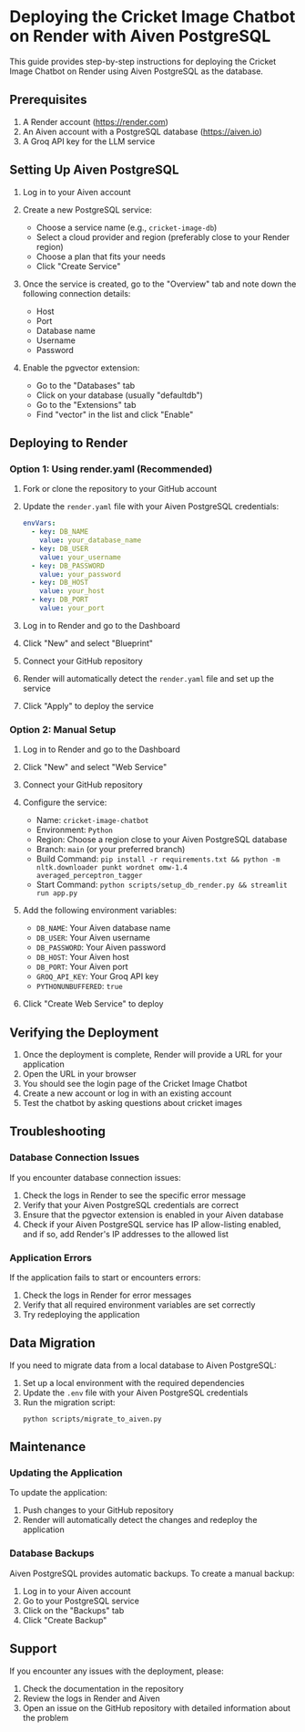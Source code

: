 # Deploying the Cricket Image Chatbot on Render with Aiven PostgreSQL

This guide provides step-by-step instructions for deploying the Cricket Image Chatbot on Render using Aiven PostgreSQL as the database.

## Prerequisites

1. A Render account (https://render.com)
2. An Aiven account with a PostgreSQL database (https://aiven.io)
3. A Groq API key for the LLM service

## Setting Up Aiven PostgreSQL

1. Log in to your Aiven account
2. Create a new PostgreSQL service:
   - Choose a service name (e.g., `cricket-image-db`)
   - Select a cloud provider and region (preferably close to your Render region)
   - Choose a plan that fits your needs
   - Click "Create Service"

3. Once the service is created, go to the "Overview" tab and note down the following connection details:
   - Host
   - Port
   - Database name
   - Username
   - Password

4. Enable the pgvector extension:
   - Go to the "Databases" tab
   - Click on your database (usually "defaultdb")
   - Go to the "Extensions" tab
   - Find "vector" in the list and click "Enable"

## Deploying to Render

### Option 1: Using render.yaml (Recommended)

1. Fork or clone the repository to your GitHub account
2. Update the `render.yaml` file with your Aiven PostgreSQL credentials:
   ```yaml
   envVars:
     - key: DB_NAME
       value: your_database_name
     - key: DB_USER
       value: your_username
     - key: DB_PASSWORD
       value: your_password
     - key: DB_HOST
       value: your_host
     - key: DB_PORT
       value: your_port
   ```

3. Log in to Render and go to the Dashboard
4. Click "New" and select "Blueprint"
5. Connect your GitHub repository
6. Render will automatically detect the `render.yaml` file and set up the service
7. Click "Apply" to deploy the service

### Option 2: Manual Setup

1. Log in to Render and go to the Dashboard
2. Click "New" and select "Web Service"
3. Connect your GitHub repository
4. Configure the service:
   - Name: `cricket-image-chatbot`
   - Environment: `Python`
   - Region: Choose a region close to your Aiven PostgreSQL database
   - Branch: `main` (or your preferred branch)
   - Build Command: `pip install -r requirements.txt && python -m nltk.downloader punkt wordnet omw-1.4 averaged_perceptron_tagger`
   - Start Command: `python scripts/setup_db_render.py && streamlit run app.py`

5. Add the following environment variables:
   - `DB_NAME`: Your Aiven database name
   - `DB_USER`: Your Aiven username
   - `DB_PASSWORD`: Your Aiven password
   - `DB_HOST`: Your Aiven host
   - `DB_PORT`: Your Aiven port
   - `GROQ_API_KEY`: Your Groq API key
   - `PYTHONUNBUFFERED`: `true`

6. Click "Create Web Service" to deploy

## Verifying the Deployment

1. Once the deployment is complete, Render will provide a URL for your application
2. Open the URL in your browser
3. You should see the login page of the Cricket Image Chatbot
4. Create a new account or log in with an existing account
5. Test the chatbot by asking questions about cricket images

## Troubleshooting

### Database Connection Issues

If you encounter database connection issues:

1. Check the logs in Render to see the specific error message
2. Verify that your Aiven PostgreSQL credentials are correct
3. Ensure that the pgvector extension is enabled in your Aiven database
4. Check if your Aiven PostgreSQL service has IP allow-listing enabled, and if so, add Render's IP addresses to the allowed list

### Application Errors

If the application fails to start or encounters errors:

1. Check the logs in Render for error messages
2. Verify that all required environment variables are set correctly
3. Try redeploying the application

## Data Migration

If you need to migrate data from a local database to Aiven PostgreSQL:

1. Set up a local environment with the required dependencies
2. Update the `.env` file with your Aiven PostgreSQL credentials
3. Run the migration script:
   ```
   python scripts/migrate_to_aiven.py
   ```

## Maintenance

### Updating the Application

To update the application:

1. Push changes to your GitHub repository
2. Render will automatically detect the changes and redeploy the application

### Database Backups

Aiven PostgreSQL provides automatic backups. To create a manual backup:

1. Log in to your Aiven account
2. Go to your PostgreSQL service
3. Click on the "Backups" tab
4. Click "Create Backup"

## Support

If you encounter any issues with the deployment, please:

1. Check the documentation in the repository
2. Review the logs in Render and Aiven
3. Open an issue on the GitHub repository with detailed information about the problem
